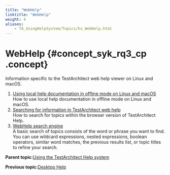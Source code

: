 ```yaml
--- 
title: "WebHelp"
linktitle: "WebHelp"
weight: 4
aliases: 
    - TA_UsingHelpSystem/Topics/hs_WebHelp.html
---
```

# WebHelp {#concept_syk_rq3_cp .concept}

Information specific to the TestArchitect web help viewer on Linux and macOS.

1.  [Using local help documentation in offline mode on Linux and macOS](../../TA_UsingHelpSystem/Topics/hs_local_help_linux_macOS.html)  
How to use local help documentation in offline mode on Linux and macOS.
2.  [Searching for information in TestArchitect web help](../../TA_UsingHelpSystem/Topics/hs_WebHelp_search.html)  
How to search for topics within the browser version of TestArchitect Help.
3.  [WebHelp search engine](../../TA_UsingHelpSystem/Topics/hs_WebHelp_full_text_search.html)  
A basic search of topics consists of the word or phrase you want to find. You can use wildcard expressions, nested expressions, boolean operators, similar word matches, the previous results list, or topic titles to refine your search.

**Parent topic:**[Using the TestArchitect Help system](../../TA_UsingHelpSystem/Topics/hs_using_help_system.html)

**Previous topic:**[Desktop Help](../../TA_UsingHelpSystem/Topics/hs_CHM.html)

